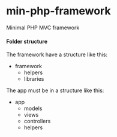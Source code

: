 min-php-framework
=================

Minimal PHP MVC framework

#### Folder structure

The framework have a structure like this:

* framework
  * helpers
  * libraries

The app must be in a structure like this:

* app
  * models
  * views
  * controllers
  * helpers


